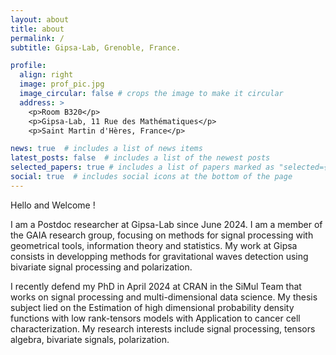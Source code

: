 ```yaml
---
layout: about
title: about
permalink: /
subtitle: Gipsa-Lab, Grenoble, France.

profile:
  align: right
  image: prof_pic.jpg
  image_circular: false # crops the image to make it circular
  address: >
    <p>Room B320</p>
    <p>Gipsa-Lab, 11 Rue des Mathématiques</p>
    <p>Saint Martin d'Hères, France</p>

news: true  # includes a list of news items
latest_posts: false  # includes a list of the newest posts
selected_papers: true # includes a list of papers marked as "selected={true}"
social: true  # includes social icons at the bottom of the page
---
```


Hello and Welcome !

I am a Postdoc researcher at Gipsa-Lab since June 2024. I am a member of the GAIA research group, focusing on methods for signal processing with geometrical tools, information theory and statistics. My work at Gipsa consists in developping methods for gravitational waves detection using bivariate signal processing and polarization.

I recently defend my PhD in April 2024 at CRAN in the SiMul Team that works on signal processing and multi-dimensional data science.
My thesis subject lied on the Estimation of high dimensional probability density functions with low rank-tensors models with Application to cancer cell characterization.
My research interests include signal processing, tensors algebra, bivariate signals, polarization.


